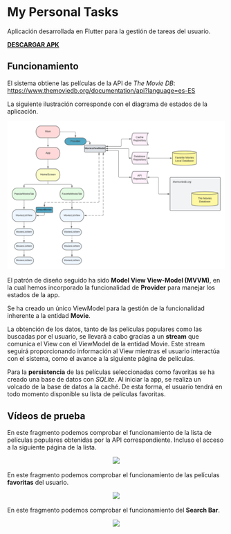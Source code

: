 # My Personal Tasks 

Aplicación desarrollada en Flutter para la gestión de tareas del usuario.

[**DESCARGAR APK**](https://github.com/carlosparra1998/WembleyStudiosMovies/raw/main/apk/app-release.apk)

## Funcionamiento

El sistema obtiene las películas de la API de *The Movie DB*: https://www.themoviedb.org/documentation/api?language=es-ES

La siguiente ilustración corresponde con el diagrama de estados de la aplicación.

![](https://github.com/carlosparra1998/WembleyStudiosMovies/blob/main/readme_raw/diagram.png)

El patrón de diseño seguido ha sido **Model View View-Model (MVVM)**, en la cual hemos incorporado la funcionalidad de **Provider** para manejar los estados de la app.

Se ha creado un único ViewModel para la gestión de la funcionalidad inherente a la entidad **Movie**.

La obtención de los datos, tanto de las películas populares como las buscadas por el usuario, se llevará a cabo gracias a un **stream** que comunica el View con el ViewModel de la entidad Movie. Este stream seguirá proporcionando información al View mientras el usuario interactúa con el sistema, como el avance a la siguiente página de películas.

Para la **persistencia** de las películas seleccionadas como favoritas se ha creado una base de datos con *SQLite*. Al iniciar la app, se realiza un volcado de la base de datos a la caché. De esta forma, el usuario tendrá en todo momento disponible su lista de películas favoritas.

## Vídeos de prueba

En este fragmento podemos comprobar el funcionamiento de la lista de películas populares obtenidas por la API correspondiente. Incluso el acceso a la siguiente página de la lista.

<p align="center">
  <img src="https://github.com/carlosparra1998/WembleyStudiosMovies/blob/main/readme_raw/1.gif" />
</p>

En este fragmento podemos comprobar el funcionamiento de las películas **favoritas** del usuario.


<p align="center">
  <img src="https://github.com/carlosparra1998/WembleyStudiosMovies/blob/main/readme_raw/2.gif" />
</p>

En este fragmento podemos comprobar el funcionamiento del **Search Bar**.


<p align="center">
  <img src="https://github.com/carlosparra1998/WembleyStudiosMovies/blob/main/readme_raw/3.gif" />
</p>
